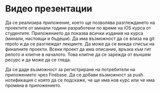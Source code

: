 # Видео презентации	

Да се реализира приложение, което ще позволява разглеждането на проектите от минали години разработени по време на iOS курса от студентите. Приложението да показва всички издания на курса (минали, настоящи и бъдеши).
Да има възможност да се влиза на git repoto и да се разглеждат лекциите.
Да може да се вижда списък на финалните проекти. Всеки проект да има описание, връзка към гит репото и клипче в началото. Това клипче да се зарежда от външем ресурс и да може да се гледа.

Да се даде възможност за регистриране на потребители на приложението чрез Firebase.
Да се добави възможност за push нотификация с която да се подскаже, че ще има нов курс или че има промяна в приложението.
